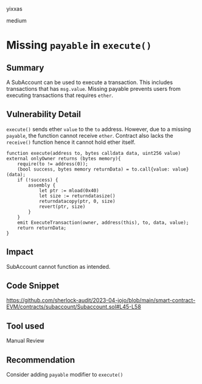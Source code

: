 yixxas

medium

# Missing `payable` in `execute()`

## Summary
A SubAccount can be used to execute a transaction. This includes transactions that has `msg.value`. Missing payable prevents users from executing transactions that requires `ether`.

## Vulnerability Detail

`execute()` sends ether `value` to the `to` address. However, due to a missing `payable`, the function cannot receive `ether`. Contract also lacks the `receive()` function hence it cannot hold ether itself.

```solidity
function execute(address to, bytes calldata data, uint256 value) external onlyOwner returns (bytes memory){
	require(to != address(0));
	(bool success, bytes memory returnData) = to.call{value: value}(data);
	if (!success) {
		assembly {
			let ptr := mload(0x40)
			let size := returndatasize()
			returndatacopy(ptr, 0, size)
			revert(ptr, size)
		}
	}
	emit ExecuteTransaction(owner, address(this), to, data, value);
	return returnData;
}
```

## Impact
SubAccount cannot function as intended.

## Code Snippet
https://github.com/sherlock-audit/2023-04-jojo/blob/main/smart-contract-EVM/contracts/subaccount/Subaccount.sol#L45-L58

## Tool used

Manual Review

## Recommendation
Consider adding `payable` modifier to `execute()`

